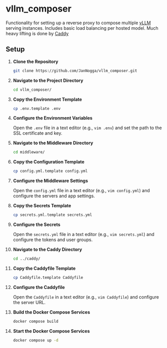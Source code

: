 # vllm_composer

Functionality for setting up a reverse proxy to compose multiple [vLLM](https://github.com/vllm-project/vllm) serving instances. Includes basic load balancing per hosted model. Much heavy lifting is done by [Caddy](https://github.com/caddyserver/caddy)

## Setup

1. **Clone the Repository**
   ```bash
   git clone https://github.com/JanNogga/vllm_composer.git
   ```

2. **Navigate to the Project Directory**
   ```bash
   cd vllm_composer/
   ```

3. **Copy the Environment Template**
   ```bash
   cp .env.template .env
   ```

4. **Configure the Environment Variables**

   Open the `.env` file in a text editor (e.g., `vim .env`) and set the path to the SSL certificate and key.

5. **Navigate to the Middleware Directory**
   ```bash
   cd middleware/
   ```

6. **Copy the Configuration Template**
   ```bash
   cp config.yml.template config.yml
   ```

7. **Configure the Middleware Settings**

   Open the `config.yml` file in a text editor (e.g., `vim config.yml`) and configure the servers and app settings.

8. **Copy the Secrets Template**
   ```bash
   cp secrets.yml.template secrets.yml
   ```

9. **Configure the Secrets**

   Open the `secrets.yml` file in a text editor (e.g., `vim secrets.yml`) and configure the tokens and user groups.

10. **Navigate to the Caddy Directory**
    ```bash
    cd ../caddy/
    ```

11. **Copy the Caddyfile Template**
    ```bash
    cp Caddyfile.template Caddyfile
    ```

12. **Configure the Caddyfile**

    Open the `Caddyfile` in a text editor (e.g., `vim Caddyfile`) and configure the server URL.

13. **Build the Docker Compose Services**
    ```bash
    docker compose build
    ```

14. **Start the Docker Compose Services**
    ```bash
    docker compose up -d
